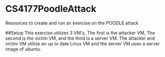# CS4177PoodleAttack
Resources to create and run an exercise on the POODLE attack 

##Setup
This exercise utilizes 3 VM's, The first is the attacker VM, The second is the victim VM, and the third is a server VM. The attacker and victim VM utilize an up to date Linux VM and the server VM uses a server image of ubuntu.
